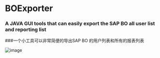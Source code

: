 # BOExporter
### A JAVA GUI tools that can easily export the SAP BO all user list and reporting list
###一个小工具可以非常简便的导出SAP BO 的用户列表和所有的报表列表

![image](http://github.com/itmyhome2013/readme_add_pic/raw/master/images/nongshalie.jpg)
